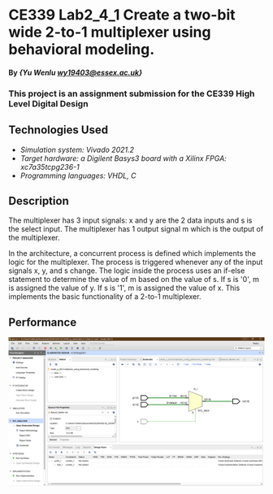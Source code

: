 <!--
 * @Author: YuWenlu wy19403@essex.ac.uk
 * @Date: 2023-02-12 14:17:48
 * @LastEditors: YuWenlu wy19403@essex.ac.uk
 * @LastEditTime: 2023-02-12 16:13:05
 * @FilePath: \22-23_CE339_yu_wenlu\lab2_4_1\lab2_4_1.md
 * @Description: 这是默认设置,请设置`customMade`, 打开koroFileHeader查看配置 进行设置: https://github.com/OBKoro1/koro1FileHeader/wiki/%E9%85%8D%E7%BD%AE
-->

# CE339 Lab2_4_1 Create a two-bit wide 2-to-1 multiplexer using behavioral modeling.

#### By _**{Yu Wenlu wy19403@essex.ac.uk}**_

### This project is an assignment submission for the CE339 High Level Digital Design


## Technologies Used

* _Simulation system: Vivado 2021.2_
* _Target hardware: a Digilent Basys3 board with a Xilinx FPGA: xc7a35tcpg236-1_
* _Programming languages: VHDL, C_


## Description
The multiplexer has 3 input signals: x and y are the 2 data inputs and s is the select input. The multiplexer has 1 output signal m which is the output of the multiplexer.

In the architecture, a concurrent process is defined which implements the logic for the multiplexer. The process is triggered whenever any of the input signals x, y, and s change. The logic inside the process uses an if-else statement to determine the value of m based on the value of s. If s is '0', m is assigned the value of y. If s is '1', m is assigned the value of x. This implements the basic functionality of a 2-to-1 multiplexer.

## Performance
![A screenshot of my lab](lab2_4_1.png)
